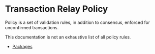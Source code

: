 # Transaction Relay Policy

Policy is a set of validation rules, in addition to consensus, enforced for unconfirmed
transactions.

This documentation is not an exhaustive list of all policy rules.

- [Packages](packages.md)
